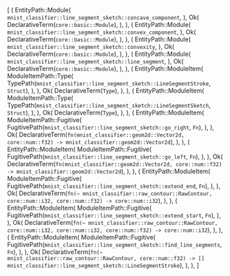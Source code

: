 [
    (
        EntityPath::Module(
            `mnist_classifier::line_segment_sketch::concave_component`,
        ),
        Ok(
            DeclarativeTerm(`core::basic::Module`),
        ),
    ),
    (
        EntityPath::Module(
            `mnist_classifier::line_segment_sketch::convex_component`,
        ),
        Ok(
            DeclarativeTerm(`core::basic::Module`),
        ),
    ),
    (
        EntityPath::Module(
            `mnist_classifier::line_segment_sketch::convexity`,
        ),
        Ok(
            DeclarativeTerm(`core::basic::Module`),
        ),
    ),
    (
        EntityPath::Module(
            `mnist_classifier::line_segment_sketch::line_segment`,
        ),
        Ok(
            DeclarativeTerm(`core::basic::Module`),
        ),
    ),
    (
        EntityPath::ModuleItem(
            ModuleItemPath::Type(
                TypePath(`mnist_classifier::line_segment_sketch::LineSegmentStroke`, `Struct`),
            ),
        ),
        Ok(
            DeclarativeTerm(`Type`),
        ),
    ),
    (
        EntityPath::ModuleItem(
            ModuleItemPath::Type(
                TypePath(`mnist_classifier::line_segment_sketch::LineSegmentSketch`, `Struct`),
            ),
        ),
        Ok(
            DeclarativeTerm(`Type`),
        ),
    ),
    (
        EntityPath::ModuleItem(
            ModuleItemPath::Fugitive(
                FugitivePath(`mnist_classifier::line_segment_sketch::go_right`, `Fn`),
            ),
        ),
        Ok(
            DeclarativeTerm(`fn(mnist_classifier::geom2d::Vector2d, core::num::f32) -> mnist_classifier::geom2d::Vector2d`),
        ),
    ),
    (
        EntityPath::ModuleItem(
            ModuleItemPath::Fugitive(
                FugitivePath(`mnist_classifier::line_segment_sketch::go_left`, `Fn`),
            ),
        ),
        Ok(
            DeclarativeTerm(`fn(mnist_classifier::geom2d::Vector2d, core::num::f32) -> mnist_classifier::geom2d::Vector2d`),
        ),
    ),
    (
        EntityPath::ModuleItem(
            ModuleItemPath::Fugitive(
                FugitivePath(`mnist_classifier::line_segment_sketch::extend_end`, `Fn`),
            ),
        ),
        Ok(
            DeclarativeTerm(`fn(~ mnist_classifier::raw_contour::RawContour, core::num::i32, core::num::f32) -> core::num::i32`),
        ),
    ),
    (
        EntityPath::ModuleItem(
            ModuleItemPath::Fugitive(
                FugitivePath(`mnist_classifier::line_segment_sketch::extend_start`, `Fn`),
            ),
        ),
        Ok(
            DeclarativeTerm(`fn(~ mnist_classifier::raw_contour::RawContour, core::num::i32, core::num::i32, core::num::f32) -> core::num::i32`),
        ),
    ),
    (
        EntityPath::ModuleItem(
            ModuleItemPath::Fugitive(
                FugitivePath(`mnist_classifier::line_segment_sketch::find_line_segments`, `Fn`),
            ),
        ),
        Ok(
            DeclarativeTerm(`fn(~ mnist_classifier::raw_contour::RawContour, core::num::f32) -> [] mnist_classifier::line_segment_sketch::LineSegmentStroke`),
        ),
    ),
]